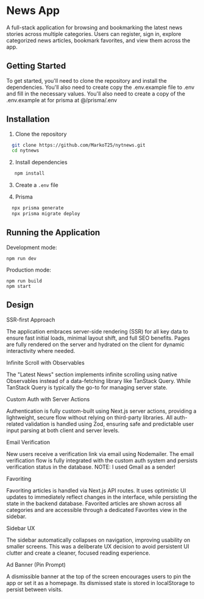 # News App

A full-stack application for browsing and bookmarking the latest news stories across multiple categories. Users can register, sign in, explore categorized news articles, bookmark favorites, and view them across the app.

## Getting Started

To get started, you'll need to clone the repository and install the dependencies. You'll also need to create copy the .env.example file to .env and fill in the necessary values. You'll also need to create a copy of the .env.example at for prisma at @/prisma/.env

## Installation

1. Clone the repository

```bash
  git clone https://github.com/MarkoT25/nytnews.git
  cd nytnews
```

2. Install dependencies

```bash
   npm install
```

3. Create a `.env` file

4. Prisma

```bash
  npx prisma generate
  npx prisma migrate deploy
```

## Running the Application

Development mode:

```
npm run dev
```

Production mode:

```
npm run build
npm start
```

## Design

SSR-first Approach

The application embraces server-side rendering (SSR) for all key data to ensure fast initial loads, minimal layout shift, and full SEO benefits. Pages are fully rendered on the server and hydrated on the client for dynamic interactivity where needed.

Infinite Scroll with Observables

The "Latest News" section implements infinite scrolling using native Observables instead of a data-fetching library like TanStack Query. While TanStack Query is typically the go-to for managing server state.

Custom Auth with Server Actions

Authentication is fully custom-built using Next.js server actions, providing a lightweight, secure flow without relying on third-party libraries. All auth-related validation is handled using Zod, ensuring safe and predictable user input parsing at both client and server levels.

Email Verification

New users receive a verification link via email using Nodemailer. The email verification flow is fully integrated with the custom auth system and persists verification status in the database.
NOTE: I used Gmail as a sender!

Favoriting

Favoriting articles is handled via Next.js API routes. It uses optimistic UI updates to immediately reflect changes in the interface, while persisting the state in the backend database. Favorited articles are shown across all categories and are accessible through a dedicated Favorites view in the sidebar.

Sidebar UX

The sidebar automatically collapses on navigation, improving usability on smaller screens. This was a deliberate UX decision to avoid persistent UI clutter and create a cleaner, focused reading experience.

Ad Banner (Pin Prompt)

A dismissible banner at the top of the screen encourages users to pin the app or set it as a homepage. Its dismissed state is stored in localStorage to persist between visits.
